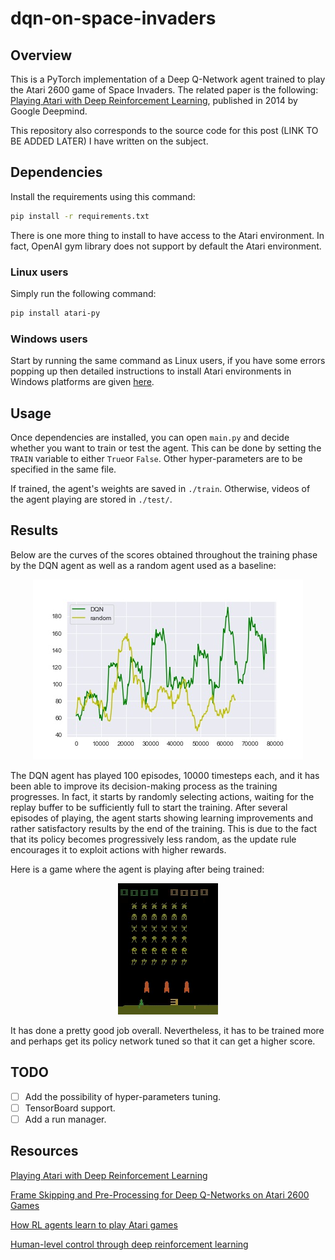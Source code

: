 # dqn-on-space-invaders

## Overview

This is a PyTorch implementation of a Deep Q-Network agent trained to play the Atari 2600 game of Space Invaders. The related paper is the following: [Playing Atari with Deep Reinforcement Learning](https://arxiv.org/pdf/1312.5602v1.pdf), published in 2014 by Google Deepmind. 

This repository also corresponds to the source code for this post (LINK TO BE ADDED LATER) I have written on the subject.

## Dependencies

Install the requirements using this command:

```bash
pip install -r requirements.txt
```

There is one more thing to install to have access to the Atari environment. In fact, OpenAI gym library does not support by default the Atari environment. 

### Linux users

Simply run the following command:
```bash
pip install atari-py
```
### Windows users

Start by running the same command as Linux users, if you have some errors popping up then detailed instructions to install Atari environments in Windows platforms are given [here](https://github.com/Kojoley/atari-py).    

## Usage

Once dependencies are installed, you can open `main.py` and decide whether you want to train or test the agent. This can be done by setting the `TRAIN` variable to either `True`or `False`. Other hyper-parameters are to be specified in the same file.

If trained, the agent's weights are saved in `./train`. Otherwise, videos of the agent playing are stored in `./test/`.

## Results

Below are the curves of the scores obtained throughout the training phase by the DQN agent as well as a random agent used as a baseline:

<p align='center'>
  <img src="./assets/scores.jpg"/>
</p>

The DQN agent has played 100 episodes, 10000 timesteps each, and it has been able to improve its decision-making process as the training progresses. In fact, it starts by randomly selecting actions, waiting for the replay buffer to be sufficiently full to start the training. After several episodes of playing, the agent starts showing learning improvements and rather satisfactory results by the end of the training. This is due to the fact that its policy becomes progressively less random, as the update rule encourages it to exploit actions with higher rewards. 

Here is a game where the agent is playing after being trained: 


<p align='center'>
  <img src="./assets/game.gif"/>
</p>

It has done a pretty good job overall. Nevertheless, it has to be trained more and perhaps get its policy network tuned so that it can get a higher score.

## TODO
- [ ] Add the possibility of hyper-parameters tuning.
- [ ] TensorBoard support.
- [ ] Add a run manager.

## Resources

[Playing Atari with Deep Reinforcement Learning](https://arxiv.org/pdf/1312.5602v1.pdf )

[Frame Skipping and Pre-Processing for Deep Q-Networks on Atari 2600 Games](https://danieltakeshi.github.io/2016/11/25/frame-skipping-and-preprocessing-for-deep-q-networks-on-atari-2600-games/)

[How RL agents learn to play Atari games](https://www.youtube.com/watch?v=rbsqaJwpu6A&feature=youtu.be&t=9m55s)

[Human-level control through deep reinforcement learning](https://web.stanford.edu/class/psych209/Readings/MnihEtAlHassibis15NatureControlDeepRL.pdf)